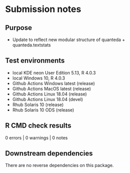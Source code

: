 # Submission notes

## Purpose

- Update to reflect new modular structure of quanteda + quanteda.textstats

## Test environments

* local KDE neon User Edition 5.13, R 4.0.3
* local Windows 10, R 4.0.3
* Github Actions Windows latest (release)
* Github Actions MacOS latest (release)
* Github Actions Linux 18.04 (release)
* Github Actions Linux 18.04 (devel)
* Rhub Solaris 10 (release)
* Rhub Solaris 10 ODS (release)

## R CMD check results

0 errors | 0 warnings | 0 notes

## Downstream dependencies

There are no reverse dependencies on this package.
